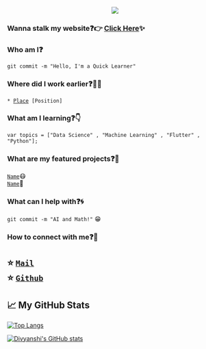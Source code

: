 <p align="center">
  <img src="https://github.com/divyanshijoshi/Divyanshi Joshi/blob/master/hello.gif">
</p>


### Wanna stalk my website:question::point_right: [Click Here](https://divyanshijoshi.github.io/):sparkles:

### Who am I:question: 
<code>git commit -m "Hello, I'm a Quick Learner"</code>

### Where did I work earlier:question::woman_technologist:
<code>* [Place](Link) [Position]</code>  
  
### What am I learning:question::point_down:	
<code>var topics = ["Data Science" , "Machine Learning" , "Flutter" , "Python"];</code>

### What are my featured projects:question::rocket:
<code>[Name](link)</code>:mask:  
<code>[Name](link)</code>:robot:     

### What can I help with:question::cyclone:
<code>git commit -m "AI and Math!"</code> :grin:

### How to connect with me:question::email:
:star: <code>[Mail](mailto:divyanshiijoshi@gmail.com)</code>    
:star: <code>[Github](https://github.com/divyanshijoshi)</code>  
---

## &#x1f4c8; My GitHub Stats

[![Top Langs](https://github-readme-stats.vercel.app/api/top-langs/?username=<divyanshijoshi>&hide=java,html,css&theme=radical)](https://github.com/divyanshijoshi/github-readme-stats)

[![Divyanshi's GitHub stats](https://github-readme-stats.vercel.app/api?username=<divyanshijoshi>&theme=radical)](https://github.com/divyanshijoshi/github-readme-stats)
